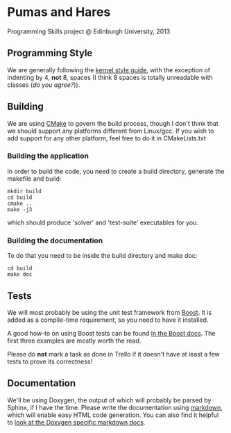 Pumas and Hares
=====

Programming Skills project @ Edinburgh University, 2013

## Programming Style


We are generally following the [kernel style guide](https://www.kernel.org/doc/Documentation/CodingStyle), with the exception of indenting by 4, **not** 8, spaces (I think 8 spaces is totally unreadable with classes (*do you agree?*)).

## Building

We are using [CMake](http://www.cmake.org/) to govern the build process, though I don't think that we should support any platforms different from Linux/gcc. If you wish to add support for any other platform, feel free to do it in CMakeLists.txt

### Building the application

In order to build the code, you need to create a build directory, generate the makefile and build:

    mkdir build
    cd build
    cmake ..
    make -j3

which should produce 'solver' and 'test-suite' executables for you.

### Building the documentation

To do that you need to be inside the build directory and make doc:

    cd build
    make doc


## Tests

We will most probably be using the unit test framework from [Boost](http://www.boost.org/). It is added as a compile-time requirement, so you need to have it installed.

A good how-to on using Boost tests can be found [in the Boost docs](http://www.boost.org/doc/libs/1_35_0/libs/test/doc/components/utf/index.html). The first three examples are mostly worth the read.

Please do **not** mark a task as done in Trello if it doesn't have at least a few tests to prove its correctness!

## Documentation

We'll be using Doxygen, the output of which will probably be parsed by Sphinx, if I have the time. Please write the documentation using [markdown](http://daringfireball.net/projects/markdown/syntax), which will enable easy HTML code generation. You can also find it helpful to [look at the Doxygen specific markdown docs](http://www.stack.nl/~dimitri/doxygen/manual/markdown.html).
